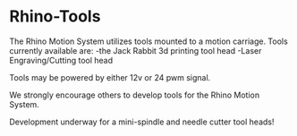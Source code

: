 
# Rhino-Tools
The Rhino Motion System utilizes tools mounted to a motion carriage.  Tools currently available are:
-the Jack Rabbit 3d printing tool head 
-Laser Engraving/Cutting tool head

Tools may be powered by either 12v or 24 pwm signal.

We strongly encourage others to develop tools for the Rhino Motion System.

Development underway for a mini-spindle and needle cutter tool heads!







